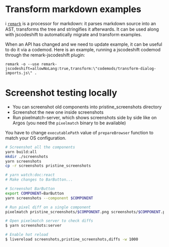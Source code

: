 # Transform markdown examples

:information_source: [`remark`][remark] is a processor for markdown: it parses markdown source into an AST,
transforms the tree and stringifies it afterwards. It can be used along with
jscodeshift to automatically migrate and transform examples.

When an API has changed and we need to update example, it can be useful to do it via a codemod. Here
is an example, running a jscodeshift codemod through the remark-jscodeshift plugin:

```
remark -o --use remark-jscodeshift=allowNoLang:true,transform:\"codemods/transform-dialog-imports.js\" .
```

[remark]: https://github.com/remarkjs/remark

# Screenshot testing locally

* You can screenshot old components into pristine_screenshots directory
* Screenshot the new one inside screenshots
* Run pixelmatch-server, which shows screenshots side by side like on Argos (you need the `pixelmatch` binary to be available)

You have to change `executablePath` value of `prepareBrowser` function to match your OS configuration.

```bash
# Screenshot all the components
yarn build:all
mkdir ./screenshots
yarn screenshots
cp -r screenshots pristine_screenshots

# yarn watch:doc:react
# Make changes to BarButton...

# Screenshot BarButton
export COMPONENT=BarButton
yarn screenshots --component $COMPONENT

# Run pixel diff on a single component
pixelmatch pristine_screenshots/$COMPONENT.png screenshots/$COMPONENT.png diff/$COMPONENT.png 0.1

# Open pixelmatch server to check diffs
$ yarn screenshots:server

# Enable hot reload
$ livereload screenshots,pristine_screenshots,diffs -w 1000
```
